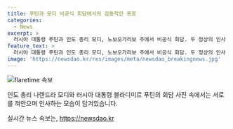 ```yaml
---
title: 푸틴과 모디 비공식 회담에서의 감동적인 포옹
categories:
  - News
excerpt: >
  러시아 대통령 푸틴과 인도 총리 모디, 노보오가리보 주에서 비공식 회담. 두 정상의 인사 장면
feature_text: >
  러시아 대통령 푸틴과 인도 총리 모디, 노보오가리보 주에서 비공식 회담. 두 정상의 인사 장면
image: 'https://newsdao.kr/res/images/meta/newsdao_breakingnews.jpg'
---
```


<p><img src="https://newsdao.kr/res/images/meta/newsdao_breakingnews.jpg" alt="flaretime 속보" /></p>

<p>인도 총리 나렌드라 모디와 러시아 대통령 블라디미르 푸틴의 회담 사진 속에서는 서로를 껴안으며 인사하는 모습이 담겨있습니다.</p>
실시간 뉴스 속보는, <a href="https://newsdao.kr" rel="dofollow">https://newsdao.kr</a>


